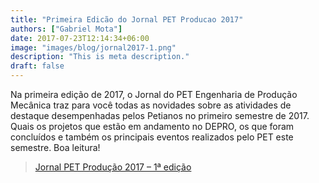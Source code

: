 ```yaml
---
title: "Primeira Edicão do Jornal PET Producao 2017"
authors: ["Gabriel Mota"]
date: 2017-07-23T12:14:34+06:00
image: "images/blog/jornal2017-1.png"
description: "This is meta description."
draft: false
---
```


Na primeira edição de 2017, o Jornal do PET Engenharia de Produção Mecânica traz para você todas as novidades sobre as atividades de destaque desempenhadas pelos Petianos no primeiro semestre de 2017. Quais os projetos que estão em andamento no DEPRO, os que foram concluídos e também os principais eventos realizados pelo PET este semestre. Boa leitura!

> [Jornal PET Produção 2017 – 1ª edição](https://drive.google.com/file/d/1hc75Nd48YWZoobF2kGx2BSXF7rBO-hVE/view?usp=sharing)
